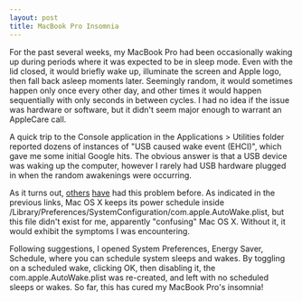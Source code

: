 ```yaml
---
layout: post
title: MacBook Pro Insomnia
---
```

For the past several weeks, my MacBook Pro had been occasionally waking up during periods where it was expected to be in sleep mode. Even with the lid closed, it would briefly wake up, illuminate the screen and Apple logo, then fall back asleep moments later. Seemingly random, it would sometimes happen only once every other day, and other times it would happen sequentially with only seconds in between cycles. I had no idea if the issue was hardware or software, but it didn't seem major enough to warrant an AppleCare call.

A quick trip to the Console application in the Applications > Utilities folder reported dozens of instances of "USB caused wake event (EHCI)", which gave me some initial Google hits. The obvious answer is that a USB device was waking up the computer, however I rarely had USB hardware plugged in when the random awakenings were occurring.

As it turns out, [others](http://tancredi.co.uk/2007/12/9/solving-macbook-wake-from-sleep-issue) [have](http://forums.macrumors.com/archive/index.php/t-428248.html) had this problem before. As indicated in the previous links, Mac OS X keeps its power schedule inside /Library/Preferences/SystemConfiguration/com.apple.AutoWake.plist, but this file didn't exist for me, apparently "confusing" Mac OS X. Without it, it would exhibit the symptoms I was encountering.

Following suggestions, I opened System Preferences, Energy Saver, Schedule, where you can schedule system sleeps and wakes. By toggling on a scheduled wake, clicking OK, then disabling it, the com.apple.AutoWake.plist was re-created, and left with no scheduled sleeps or wakes. So far, this has cured my MacBook Pro's insomnia!
